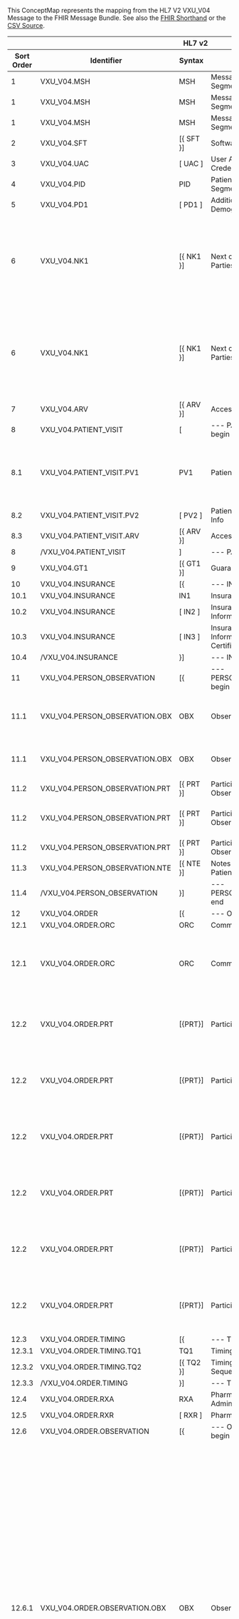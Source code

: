 
This ConceptMap represents the mapping from the HL7 V2 VXU_V04 Message to the FHIR Message Bundle. See also the <a href='https://github.com/HL7/v2-to-fhir/blob/master/tank/Message VXU_V04 to Bundle.fsh'>FHIR Shorthand</a> or the <a href='https://github.com/HL7/v2-to-fhir/blob/master/mappings/messages/HL7 Message - FHIR R4_ VXU_V04 - Sheet1.csv'>CSV Source</a>.
<table class='grid'><thead>
<tr><th colspan='6'>HL7 v2</th><th colspan='3'>Condition (IF True, args)</th><th colspan='3'>HL7 FHIR</th><th rowspan='2' title='Comments about the mapping'>Comments</th></tr>
<tr><th title='Rows are listed in sequence of how they appear in the v2 standard. The first column, Sort Order, provides a sort order that can re-create the original v2 standard sequence in case one opts to re-sort/filter the rows.'>Sort Order</th><th title='Contains an xml/json like path using the HL7 v2 XML approach of [MessageStructure].[GroupName or CHOICE].[SegmentName] where there may be multiple Group Names in play.'>Identifier</th><th title='Contains the first column of the Message Structure Table in the base standard.'>Syntax</th><th title='The formal name of the segment or group.'>Name</th><th title='The min cardinality expressed numerically.'>Cardinality - Min</th><td style='border-right: 2px' title='The max cardinality expressed numerically.'>Cardinality - Max</td><th title='Condition in an easy to read syntax (Computable ANTLR)'>Computable ANTLR</th><th title='Condition in FHIRPath Notation'>Computable FHIRPath</th><td style='border-right: 2px' title='Condition expressed in narrative form'>Narrative</td><th title='The FHIR resource that is the main resource that the v2 segment will map to.'>Primary Target</th><th title='The URL to the Segment Map that is to be used for the segment in this message structure in this location.'>Segment Map</th><th title='Defines for the Primary Target resource which resource.id it needs to reference.'>References</th></thead>
<tbody>
<tr><td>1</td><td>VXU_V04.MSH</td><td>MSH</td><td>Message Header Segment</td><td>1</td><td style='border-right: 2px'>1</td><td></td><td></td><td style='border-right: 2px'></td><td><a href='https://hl7.org/fhir/R4/MessageHeader.html'>MessageHeader</a></td><td><a href='ConceptMap-segment-msh-to-messageheader.html'>MSH</a></td><td></td><td></td></tr>
<tr><td>1</td><td>VXU_V04.MSH</td><td>MSH</td><td>Message Header Segment</td><td>1</td><td style='border-right: 2px'>1</td><td></td><td></td><td style='border-right: 2px'></td><td><a href='https://hl7.org/fhir/R4/Provenance.html'>Provenance</a></td><td><a href='ConceptMap-segment-mshprovenance-originator-to-provenance.html'>MSH[Provenance - Originator]</a></td><td>Provenance.target=Bundle; Provenance.target=MessageHeader[MSH]</td><td></td></tr>
<tr><td>1</td><td>VXU_V04.MSH</td><td>MSH</td><td>Message Header Segment</td><td>1</td><td style='border-right: 2px'>1</td><td></td><td></td><td style='border-right: 2px'></td><td><a href='https://hl7.org/fhir/R4/Provenance.html'>Provenance</a></td><td><a href='ConceptMap-segment-mshprovenance-translator-to-provenance.html'>MSH[Provenance - Translator]</a></td><td>Provenance.target=Bundle; Provenance.target=MessageHeader[MSH]</td><td></td></tr>
<tr><td>2</td><td>VXU_V04.SFT</td><td>[{ SFT }]</td><td>Software</td><td>0</td><td style='border-right: 2px'>-1</td><td></td><td></td><td style='border-right: 2px'></td><td><a href='https://hl7.org/fhir/R4/MessageHeader.html'>MessageHeader</a></td><td><a href='ConceptMap-segment-sft-to-messageheader.html'>SFT</a></td><td></td><td></td></tr>
<tr><td>3</td><td>VXU_V04.UAC</td><td>[ UAC ]</td><td>User Authentication Credential</td><td>0</td><td style='border-right: 2px'>1</td><td></td><td></td><td style='border-right: 2px'></td><td></td><td></td><td></td><td></td></tr>
<tr><td>4</td><td>VXU_V04.PID</td><td>PID</td><td>Patient Identification Segment</td><td>1</td><td style='border-right: 2px'>1</td><td></td><td></td><td style='border-right: 2px'></td><td><a href='https://hl7.org/fhir/R4/Patient.html'>Patient</a></td><td><a href='ConceptMap-segment-pid-to-patient.html'>PID</a></td><td></td><td></td></tr>
<tr><td>5</td><td>VXU_V04.PD1</td><td>[ PD1 ]</td><td>Additional Demographics</td><td>0</td><td style='border-right: 2px'>1</td><td></td><td></td><td style='border-right: 2px'></td><td><a href='https://hl7.org/fhir/R4/Patient.html'>Patient</a></td><td><a href='ConceptMap-segment-pd1-to-patient.html'>PD1</a></td><td></td><td></td></tr>
<tr><td>6</td><td>VXU_V04.NK1</td><td>[{ NK1 }]</td><td>Next of Kin/Associated Parties</td><td>0</td><td style='border-right: 2px'>-1</td><td></td><td></td><td style='border-right: 2px'>The FHIR location will depend on the nature of the data being exchanged and how the systems use next of kin data</td><td><a href='https://hl7.org/fhir/R4/RelatedPerson.html'>RelatedPerson</a></td><td><a href='ConceptMap-segment-nk1relatedperson-to-relatedperson.html'>NK1[RelatedPerson]</a></td><td>RelatedPerson.patient.reference=Patient[PID].id</td><td></td></tr>
<tr><td>6</td><td>VXU_V04.NK1</td><td>[{ NK1 }]</td><td>Next of Kin/Associated Parties</td><td>0</td><td style='border-right: 2px'>-1</td><td></td><td></td><td style='border-right: 2px'>The FHIR location will depend on the nature of the data being exchanged and how the systems use next of kin data</td><td><a href='https://hl7.org/fhir/R4/Patient-definitions.html#Patient.contact'>Patient.contact</a></td><td><a href='ConceptMap-segment-nk1patient.contact-to-patient.contact.html'>NK1[Patient.contact]</a></td><td></td><td></td></tr>
<tr><td>7</td><td>VXU_V04.ARV</td><td>[{ ARV }]</td><td>Access Restrictions</td><td>0</td><td style='border-right: 2px'>-1</td><td></td><td></td><td style='border-right: 2px'></td><td></td><td></td><td></td><td></td></tr>
<tr><td>8</td><td>VXU_V04.PATIENT_VISIT</td><td>[</td><td>--- PATIENT_VISIT begin</td><td>0</td><td style='border-right: 2px'>1</td><td></td><td></td><td style='border-right: 2px'></td><td></td><td></td><td></td><td></td></tr>
<tr><td>8.1</td><td>VXU_V04.PATIENT_VISIT.PV1</td><td>PV1</td><td>Patient Visit</td><td>1</td><td style='border-right: 2px'>1</td><td></td><td></td><td style='border-right: 2px'>Only if the system wants to know about the encounter related to the immunization event</td><td><a href='https://hl7.org/fhir/R4/Encounter.html'>Encounter</a></td><td><a href='ConceptMap-segment-pv1-to-encounter.html'>PV1</a></td><td>Encounter.subject.reference=Patient[PID].id</td><td></td></tr>
<tr><td>8.2</td><td>VXU_V04.PATIENT_VISIT.PV2</td><td>[ PV2 ]</td><td>Patient Visit – Additional Info</td><td>0</td><td style='border-right: 2px'>1</td><td></td><td></td><td style='border-right: 2px'></td><td><a href='https://hl7.org/fhir/R4/Encounter.html'>Encounter</a></td><td><a href='ConceptMap-segment-pv2-to-encounter.html'>PV2</a></td><td></td><td></td></tr>
<tr><td>8.3</td><td>VXU_V04.PATIENT_VISIT.ARV</td><td>[{ ARV }]</td><td>Access Restrictions</td><td>0</td><td style='border-right: 2px'>-1</td><td></td><td></td><td style='border-right: 2px'></td><td></td><td></td><td></td><td></td></tr>
<tr><td>8</td><td>/VXU_V04.PATIENT_VISIT</td><td>]</td><td>--- PATIENT_VISIT end</td><td></td><td style='border-right: 2px'></td><td></td><td></td><td style='border-right: 2px'></td><td></td><td></td><td></td><td></td></tr>
<tr><td>9</td><td>VXU_V04.GT1</td><td>[{ GT1 }]</td><td>Guarantor</td><td>0</td><td style='border-right: 2px'>-1</td><td></td><td></td><td style='border-right: 2px'></td><td></td><td></td><td></td><td></td></tr>
<tr><td>10</td><td>VXU_V04.INSURANCE</td><td>[{</td><td>--- INSURANCE begin</td><td>0</td><td style='border-right: 2px'>-1</td><td></td><td></td><td style='border-right: 2px'></td><td></td><td></td><td></td><td></td></tr>
<tr><td>10.1</td><td>VXU_V04.INSURANCE</td><td>IN1</td><td>Insurance</td><td>1</td><td style='border-right: 2px'>1</td><td></td><td></td><td style='border-right: 2px'></td><td></td><td></td><td></td><td></td></tr>
<tr><td>10.2</td><td>VXU_V04.INSURANCE</td><td>[ IN2 ]</td><td>Insurance Additional Information</td><td>0</td><td style='border-right: 2px'>1</td><td></td><td></td><td style='border-right: 2px'></td><td></td><td></td><td></td><td></td></tr>
<tr><td>10.3</td><td>VXU_V04.INSURANCE</td><td>[ IN3 ]</td><td>Insurance Additional Information, Certification</td><td>0</td><td style='border-right: 2px'>1</td><td></td><td></td><td style='border-right: 2px'></td><td></td><td></td><td></td><td></td></tr>
<tr><td>10.4</td><td>/VXU_V04.INSURANCE</td><td>}]</td><td>--- INSURANCE end</td><td></td><td style='border-right: 2px'></td><td></td><td></td><td style='border-right: 2px'></td><td></td><td></td><td></td><td></td></tr>
<tr><td>11</td><td>VXU_V04.PERSON_OBSERVATION</td><td>[{</td><td>--- PERSON_OBSERVATION begin</td><td>0</td><td style='border-right: 2px'>-1</td><td></td><td></td><td style='border-right: 2px'></td><td></td><td></td><td></td><td></td></tr>
<tr><td>11.1</td><td>VXU_V04.PERSON_OBSERVATION.OBX</td><td>OBX</td><td>Observation/Result</td><td>1</td><td style='border-right: 2px'>1</td><td>IF OBX-5 LST.count LESS THAN OR EQUALS 1</td><td></td><td style='border-right: 2px'></td><td><a href='https://hl7.org/fhir/R4/Observation.html'>Observation</a></td><td><a href='ConceptMap-segment-obxobservation-to-observation.html'>OBX[Observation]</a></td><td>Observation.subject.reference=Patient[1].id</td><td></td></tr>
<tr><td>11.1</td><td>VXU_V04.PERSON_OBSERVATION.OBX</td><td>OBX</td><td>Observation/Result</td><td>1</td><td style='border-right: 2px'>1</td><td>IF OBX-5 LST.count GREATER THAN 1</td><td></td><td style='border-right: 2px'></td><td><a href='https://hl7.org/fhir/R4/Observation.html'>Observation</a></td><td><a href='ConceptMap-segment-obxobservationcomponent-to-observation.html'>OBX[ObservationComponent]</a></td><td>Observation.subject.reference=Patient[1].id</td><td></td></tr>
<tr><td>11.2</td><td>VXU_V04.PERSON_OBSERVATION.PRT</td><td>[{ PRT }]</td><td>Participation (for Observation)</td><td>0</td><td style='border-right: 2px'>-1</td><td>IF PRT-10 VALUED</td><td></td><td style='border-right: 2px'></td><td><a href='https://hl7.org/fhir/R4/Device.html'>Device</a></td><td><a href='ConceptMap-segment-prtobx-device-to-device.html'>PRT[OBX - Device]</a></td><td>Observation[1].device.reference=Device.id</td><td></td></tr>
<tr><td>11.2</td><td>VXU_V04.PERSON_OBSERVATION.PRT</td><td>[{ PRT }]</td><td>Participation (for Observation)</td><td>0</td><td style='border-right: 2px'>-1</td><td>IF PRT-9 VALUED OR IF PRT-14 VALUED</td><td></td><td style='border-right: 2px'></td><td><a href='https://hl7.org/fhir/R4/Observation.html'>Observation</a></td><td><a href='ConceptMap-segment-prtobx-location-to-observation.html'>PRT[OBX - Location]</a></td><td></td><td></td></tr>
<tr><td>11.2</td><td>VXU_V04.PERSON_OBSERVATION.PRT</td><td>[{ PRT }]</td><td>Participation (for Observation)</td><td>0</td><td style='border-right: 2px'>-1</td><td>IF PRT-5 VALUED</td><td></td><td style='border-right: 2px'></td><td><a href='https://hl7.org/fhir/R4/PractitionerRole.html'>PractitionerRole</a></td><td><a href='ConceptMap-segment-prtpractitionerrole-to-practitionerrole.html'>PRT[PractitionerRole]</a></td><td>Observation.performer.reference=PractitionerRole[1].id</td><td></td></tr>
<tr><td>11.3</td><td>VXU_V04.PERSON_OBSERVATION.NTE</td><td>[{ NTE }]</td><td>Notes (Regarding Patient Observation)</td><td>0</td><td style='border-right: 2px'>-1</td><td></td><td></td><td style='border-right: 2px'></td><td><a href='https://hl7.org/fhir/R4/Observation-definitions.html#Observation.note'>Observation.note</a></td><td><a href='ConceptMap-segment-nteannotation-to-observation.note.html'>NTE[Annotation]</a></td><td></td><td></td></tr>
<tr><td>11.4</td><td>/VXU_V04.PERSON_OBSERVATION</td><td>}]</td><td>--- PERSON_OBSERVATION end</td><td></td><td style='border-right: 2px'></td><td></td><td></td><td style='border-right: 2px'></td><td></td><td></td><td></td><td></td></tr>
<tr><td>12</td><td>VXU_V04.ORDER</td><td>[{</td><td>--- ORDER begin</td><td>0</td><td style='border-right: 2px'>-1</td><td></td><td></td><td style='border-right: 2px'></td><td></td><td></td><td></td><td></td></tr>
<tr><td>12.1</td><td>VXU_V04.ORDER.ORC</td><td>ORC</td><td>Common Order</td><td>1</td><td style='border-right: 2px'>1</td><td></td><td></td><td style='border-right: 2px'></td><td><a href='https://hl7.org/fhir/R4/Immunization.html'>Immunization</a></td><td><a href='ConceptMap-segment-orcimmunization-to-immunization.html'>ORC[Immunization]</a></td><td>Immunzation.patient.reference=Patient[1].id</td><td></td></tr>
<tr><td>12.1</td><td>VXU_V04.ORDER.ORC</td><td>ORC</td><td>Common Order</td><td>1</td><td style='border-right: 2px'>1</td><td></td><td></td><td style='border-right: 2px'>Only if the system wants to know about the order that lead to the immunization event</td><td><a href='https://hl7.org/fhir/R4/ServiceRequest.html'>ServiceRequest</a></td><td><a href='ConceptMap-segment-orcservicerequest-to-servicerequest.html'>ORC[ServiceRequest]</a></td><td>ServiceRequest.subject.reference=Patient[1].id</td><td></td></tr>
<tr><td>12.2</td><td>VXU_V04.ORDER.PRT</td><td>[{PRT}]</td><td>Participation (for ORC)</td><td>0</td><td style='border-right: 2px'>-1</td><td>IF PRT-4.1 EQUALS "OP" AND PRT-4.3 EQUALS "HL70443"</td><td>(element("4.1")="OP")and(element("4.3")="HL70443")</td><td style='border-right: 2px'></td><td><a href='https://hl7.org/fhir/R4/PractitionerRole.html'>PractitionerRole</a></td><td><a href='ConceptMap-segment-prtpractitionerrole-to-practitionerrole.html'>PRT[PractitionerRole]</a></td><td>Immunization.performer.actor.reference=PractitionerRole[2].id</td><td></td></tr>
<tr><td>12.2</td><td>VXU_V04.ORDER.PRT</td><td>[{PRT}]</td><td>Participation (for ORC)</td><td>0</td><td style='border-right: 2px'>-1</td><td>IF PRT-4.1 EQUALS "OP" AND PRT-4.3 EQUALS "HL70443"</td><td>(element("4.1")="OP")and(element("4.3")="HL70443")</td><td style='border-right: 2px'></td><td><a href='https://hl7.org/fhir/R4/Immunization-definitions.html#Immunization.performer.function.coding.code'>Immunization.performer.function.coding.code</a></td><td></td><td></td><td></td></tr>
<tr><td>12.2</td><td>VXU_V04.ORDER.PRT</td><td>[{PRT}]</td><td>Participation (for ORC)</td><td>0</td><td style='border-right: 2px'>-1</td><td>IF PRT-4.1 EQUALS "OP" AND PRT-4.3 EQUALS "HL70443"</td><td>(element("4.1")="OP")and(element("4.3")="HL70443")</td><td style='border-right: 2px'></td><td><a href='https://hl7.org/fhir/R4/Immunization-definitions.html#Immunization.performer.function.coding.system'>Immunization.performer.function.coding.system</a></td><td></td><td></td><td></td></tr>
<tr><td>12.2</td><td>VXU_V04.ORDER.PRT</td><td>[{PRT}]</td><td>Participation (for ORC)</td><td>0</td><td style='border-right: 2px'>-1</td><td>IF PRT-4.1 EQUALS "AP" AND PRT-4.3 EQUALS "HL70443"</td><td>(element("4.1")="AP")and(element("4.3")="HL70443")</td><td style='border-right: 2px'></td><td><a href='https://hl7.org/fhir/R4/PractitionerRole.html'>PractitionerRole</a></td><td><a href='ConceptMap-segment-prtpractitionerrole-to-practitionerrole.html'>PRT[PractitionerRole]</a></td><td>Immunization.performer.actor.reference=PractitionerRole[3].id</td><td></td></tr>
<tr><td>12.2</td><td>VXU_V04.ORDER.PRT</td><td>[{PRT}]</td><td>Participation (for ORC)</td><td>0</td><td style='border-right: 2px'>-1</td><td>IF PRT-4.1 EQUALS "AP" AND PRT-4.3 EQUALS "HL70443"</td><td>(element("4.1")="AP")and(element("4.3")="HL70443")</td><td style='border-right: 2px'></td><td><a href='https://hl7.org/fhir/R4/Immunization-definitions.html#Immunization.performer.function.coding.code'>Immunization.performer.function.coding.code</a></td><td></td><td></td><td></td></tr>
<tr><td>12.2</td><td>VXU_V04.ORDER.PRT</td><td>[{PRT}]</td><td>Participation (for ORC)</td><td>0</td><td style='border-right: 2px'>-1</td><td>IF PRT-4.1 EQUALS "AP" AND PRT-4.3 EQUALS "HL70443"</td><td>(element("4.1")="AP")and(element("4.3")="HL70443")</td><td style='border-right: 2px'></td><td><a href='https://hl7.org/fhir/R4/Immunization-definitions.html#Immunization.performer.function.coding.system'>Immunization.performer.function.coding.system</a></td><td></td><td></td><td></td></tr>
<tr><td>12.3</td><td>VXU_V04.ORDER.TIMING</td><td>[{</td><td>--- TIMING begin</td><td>0</td><td style='border-right: 2px'>-1</td><td></td><td></td><td style='border-right: 2px'></td><td></td><td></td><td></td><td></td></tr>
<tr><td>12.3.1</td><td>VXU_V04.ORDER.TIMING.TQ1</td><td>TQ1</td><td>Timing/Quantity</td><td>1</td><td style='border-right: 2px'>1</td><td></td><td></td><td style='border-right: 2px'></td><td></td><td></td><td></td><td></td></tr>
<tr><td>12.3.2</td><td>VXU_V04.ORDER.TIMING.TQ2</td><td>[{ TQ2 }]</td><td>Timing/Quantity Order Sequence</td><td>0</td><td style='border-right: 2px'>-1</td><td></td><td></td><td style='border-right: 2px'></td><td></td><td></td><td></td><td></td></tr>
<tr><td>12.3.3</td><td>/VXU_V04.ORDER.TIMING</td><td>}]</td><td>--- TIMING end</td><td></td><td style='border-right: 2px'></td><td></td><td></td><td style='border-right: 2px'></td><td></td><td></td><td></td><td></td></tr>
<tr><td>12.4</td><td>VXU_V04.ORDER.RXA</td><td>RXA</td><td>Pharmacy Administration Segment</td><td>1</td><td style='border-right: 2px'>1</td><td></td><td></td><td style='border-right: 2px'></td><td><a href='https://hl7.org/fhir/R4/Immunization.html'>Immunization</a></td><td><a href='ConceptMap-segment-rxaimmunization-to-immunization.html'>RXA[Immunization]</a></td><td></td><td></td></tr>
<tr><td>12.5</td><td>VXU_V04.ORDER.RXR</td><td>[ RXR ]</td><td>Pharmacy Route</td><td>0</td><td style='border-right: 2px'>1</td><td></td><td></td><td style='border-right: 2px'></td><td><a href='https://hl7.org/fhir/R4/Immunization.html'>Immunization</a></td><td><a href='ConceptMap-segment-rxrimmunization-to-immunization.html'>RXR[Immunization]</a></td><td></td><td></td></tr>
<tr><td>12.6</td><td>VXU_V04.ORDER.OBSERVATION</td><td>[{</td><td>--- OBSERVATION begin</td><td>0</td><td style='border-right: 2px'>-1</td><td></td><td></td><td style='border-right: 2px'></td><td></td><td></td><td></td><td></td></tr>
<tr><td>12.6.1</td><td>VXU_V04.ORDER.OBSERVATION.OBX</td><td>OBX</td><td>Observation/Result</td><td>1</td><td style='border-right: 2px'>1</td><td>IF OBX-5 LST.count LESS THAN OR EQUALS 1</td><td></td><td style='border-right: 2px'>Some observations about the immunization may map to elements within the Immuniation resource rather than an independent Observation resource. For example, funding source, patient eligibility and educational material are often sent as OBX segments but map to Immunization elements.  Specific guidance on how to map, e.g., the US CDC implementation guide on immunizations, will be provided separately at a future time TBD.</td><td><a href='https://hl7.org/fhir/R4/Observation.html'>Observation</a></td><td><a href='ConceptMap-segment-obxobservation-to-observation.html'>OBX[Observation]</a></td><td>Observation.subject.reference=Patient[1].id; Observation.partOf.reference=Immunization[1].id</td><td></td></tr>
<tr><td>12.6.1</td><td>VXU_V04.ORDER.OBSERVATION.OBX</td><td>OBX</td><td>Observation/Result</td><td>1</td><td style='border-right: 2px'>1</td><td>IF OBX-5 LST.count GREATER THAN 1</td><td></td><td style='border-right: 2px'>Some observations about the immunization may map to elements within the Immuniation resource rather than an independent Observation resource. For example, funding source, patient eligibility and educational material are often sent as OBX segments but map to Immunization elements.  Specific guidance on how to map, e.g., the US CDC implementation guide on immunizations, will be provided separately at a future time TBD.</td><td><a href='https://hl7.org/fhir/R4/Observation.html'>Observation</a></td><td><a href='ConceptMap-segment-obxobservationcomponent-to-observation.html'>OBX[ObservationComponent]</a></td><td>Observation.subject.reference=Patient[1].id; Observation.partOf.reference=Immunization[1].id</td><td></td></tr>
<tr><td>12.6.2</td><td>VXU_V04.ORDER.OBSERVATION.PRT</td><td>[{ PRT }]</td><td>Participation (for Observation)</td><td>0</td><td style='border-right: 2px'>-1</td><td>IF PRT-10 VALUED</td><td></td><td style='border-right: 2px'></td><td><a href='https://hl7.org/fhir/R4/Device.html'>Device</a></td><td><a href='ConceptMap-segment-prtobx-device-to-device.html'>PRT[OBX - Device]</a></td><td>Observation[1].device.reference=Device.id</td><td></td></tr>
<tr><td>12.6.2</td><td>VXU_V04.ORDER.OBSERVATION.PRT</td><td>[{ PRT }]</td><td>Participation (for Observation)</td><td>0</td><td style='border-right: 2px'>-1</td><td>IF PRT-9 VALUED OR IF PRT-14 VALUED</td><td></td><td style='border-right: 2px'></td><td><a href='https://hl7.org/fhir/R4/Observation.html'>Observation</a></td><td><a href='ConceptMap-segment-prtobx-location-to-observation.html'>PRT[OBX - Location]</a></td><td></td><td></td></tr>
<tr><td>12.6.2</td><td>VXU_V04.ORDER.OBSERVATION.PRT</td><td>[{ PRT }]</td><td>Participation (for Observation)</td><td>0</td><td style='border-right: 2px'>-1</td><td>IF PRT-5 VALUED</td><td></td><td style='border-right: 2px'></td><td><a href='https://hl7.org/fhir/R4/PractitionerRole.html'>PractitionerRole</a></td><td><a href='ConceptMap-segment-prtpractitionerrole-to-practitionerrole.html'>PRT[PractitionerRole]</a></td><td>Observation.performer.reference=PractitionerRole[1].id</td><td></td></tr>
<tr><td>12.6.3</td><td>VXU_V04.ORDER.OBSERVATION.NTE</td><td>[{ NTE }]</td><td>Notes (Regarding Immunization)</td><td>0</td><td style='border-right: 2px'>-1</td><td></td><td></td><td style='border-right: 2px'></td><td><a href='https://hl7.org/fhir/R4/Observation-definitions.html#Observation.note'>Observation.note</a></td><td><a href='ConceptMap-segment-nteannotation-to-observation.note.html'>NTE[Annotation]</a></td><td></td><td></td></tr>
<tr><td>12.6.4</td><td>/VXU_V04.ORDER.OBSERVATION</td><td>}]</td><td>--- OBSERVATION end</td><td></td><td style='border-right: 2px'></td><td></td><td></td><td style='border-right: 2px'></td><td></td><td></td><td></td><td></td></tr>
<tr><td>12.7</td><td>/VXU_V04.ORDER</td><td>}]</td><td>--- ORDER end</td><td></td><td style='border-right: 2px'></td><td></td><td></td><td style='border-right: 2px'></td><td></td><td></td><td></td><td></td></tr>
</tbody>
</table>

